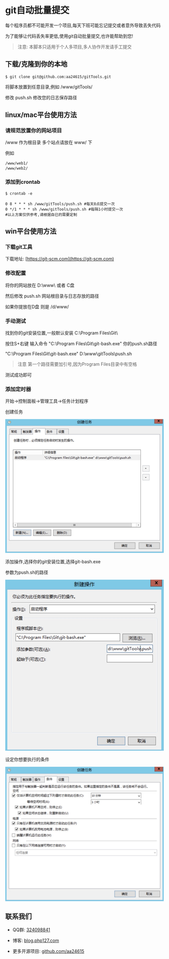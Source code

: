 # git自动批量提交

每个程序员都不可能开发一个项目,每天下班可能忘记提交或者意外导致丢失代码

为了能够让代码丢失率更低,使用git自动批量提交,也许能帮助到您!

> 注意: 本脚本只适用于个人多项目,多人协作开发请手工提交

## 下载/克隆到你的本地
```
$ git clone git@github.com:aa24615/gitTools.git

```
将脚本放置到任意目录,例如 /www/gitTools/

修改 push.sh 修改您的日志保存路径

## linux/mac平台使用方法

### 请规范放置你的网站项目

/www 作为根目录 多个站点请放在 www/ 下

例如
```
/www/web1/
/www/web2/

```

### 添加到crontab
```
$ crontab -e
 
0 8 * * * sh /www/gitTools/push.sh #每天8点提交一次
0 */1 * * * sh /www/gitTools/push.sh #每隔1小时提交一次
#以上方案仅供参考,请根据自已的需要定制 

```

## win平台使用方法

### 下载git工具

下载地址: [https://git-scm.com](https://git-scm.com)

### 修改配置

将你的网站放在 D:\www\ 或者 C盘

然后修改 push.sh 网站根目录与日志存放的路径

如果你提放在D盘 则是 /d/www/

### 手动测试

找到你的git安装位置,一般默认安装 C:\Program Files\Git\

按住S+右键 输入命令 "C:\Program Files\Git\git-bash.exe"  你的push.sh路径

"C:\Program Files\Git\git-bash.exe"  D:\www\gitTools\push.sh

> 注意 第一个路径需要加引号,因为Program Files目录中有空格

测试成功即可

### 添加定时器

开始->控制面板->管理工具->任务计划程序

创建任务

![创建任务](img/1.jpg)

添加操作,选择你的git安装位置,选择git-bash.exe

参数为push.sh的路径

![添加操作](img/2.jpg)

设定你想要执行的条件

![条件](img/3.jpg)


## 联系我们

- QQ群: [324098841](http://shang.qq.com/wpa/qunwpa?idkey=6f5462146888da75feaaa1fe1ab3addfcea63f6454548238033c6a91fa610e4e)

- 博客: [blog.php127.com](http://blog.php127.com)

- 更多开源项目: [github.com/aa24615](https://github.com/aa24615)
